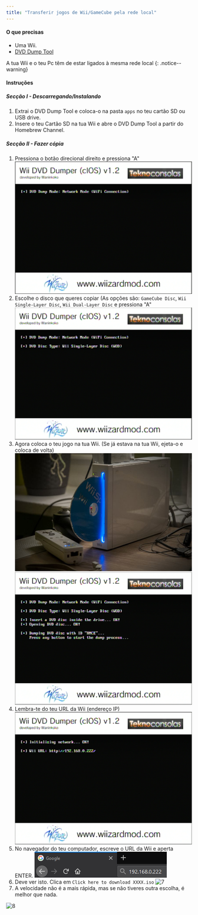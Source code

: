 ```yaml
---
title: "Transferir jogos de Wii/GameCube pela rede local"
---
```


#### O que precisas

* Uma Wii.
* [DVD Dump Tool](/assets/files/DVDDumpTool.zip)

A tua Wii e o teu Pc têm de estar ligados à mesma rede local
{: .notice--warning}

#### Instruções

##### Secção I - Descarregando/Instalando

1. Extrai o DVD Dump Tool e coloca-o na pasta `apps` no teu cartão SD ou USB drive.
1. Insere o teu Cartão SD na tua Wii e abre o DVD Dump Tool a partir do Homebrew Channel.

##### Secção II - Fazer cópia

1. Pressiona o botão direcional direito e pressiona "A" ![2](/images/DumpDiscs_LAN/2.png)
1. Escolhe o disco que queres copiar (As opções são: `GameCube Disc`, `Wii Single-Layer Disc`, `Wii Dual-Layer Disc` e pressiona "A" ![3](/images/DumpDiscs_LAN/3.png)
1. Agora coloca o teu jogo na tua Wii. (Se já estava na tua Wii, ejeta-o e coloca de volta) ![InsertTheDisc](/images/DumpDiscs_LAN/insertthedisc.jpg) ![4](/images/DumpDiscs_LAN/4.png)
1. Lembra-te do teu URL da Wii (endereço IP) ![5](/images/DumpDiscs_LAN/5.png)
1. No navegador do teu computador, escreve o URL da Wii e aperta ENTER. ![6](/images/DumpDiscs_LAN/6.png)
1. Deve ver isto. Clica em `Click here to download XXXX.iso` ![7](/images/DumpDiscs_LAN/7.jpg)
1. A velocidade não é a mais rápida, mas se não tiveres outra escolha, é melhor que nada.

![8](/images/DumpDiscs_LAN/8.PNG)
